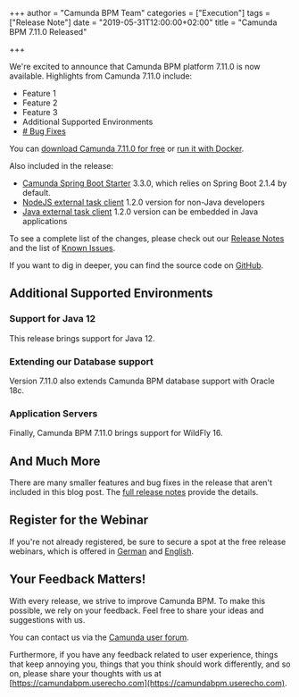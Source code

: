 +++
author = "Camunda BPM Team"
categories = ["Execution"]
tags = ["Release Note"]
date = "2019-05-31T12:00:00+02:00"
title = "Camunda BPM 7.11.0 Released"

+++

We're excited to announce that Camunda BPM platform 7.11.0 is now available. Highlights from Camunda 7.11.0 include:

<!-- FEATURES LIST BEGINS -->

* Feature 1
* Feature 2
* Feature 3
* Additional Supported Environments
* [# Bug Fixes](https://app.camunda.com/jira/issues/?jql=issuetype%20%3D%20%22Bug%20Report%22%20AND%20fixVersion%20%3D%207.11.0)

<!-- FEATURES LIST ENDS -->

You can [download Camunda 7.11.0 for free](https://camunda.com/download/) or [run it with Docker](https://hub.docker.com/r/camunda/camunda-bpm-platform/).

Also included in the release:

* [Camunda Spring Boot Starter](https://github.com/camunda/camunda-bpm-spring-boot-starter) 3.3.0, which relies on Spring Boot 2.1.4 by default.
* [NodeJS external task client](https://github.com/camunda/camunda-external-task-client-js) 1.2.0 version for non-Java developers
* [Java external task client](https://github.com/camunda/camunda-external-task-client-java) 1.2.0 version can be embedded in Java applications

<!--more-->

To see a complete list of the changes, please check out our [Release Notes](https://app.camunda.com/jira/secure/ReleaseNote.jspa?projectId=10230&version=15290)
and the list of [Known Issues](https://app.camunda.com/jira/issues/?jql=affectedVersion%20%3D%207.11.0%20and%20status%20!%3D%20Closed).

If you want to dig in deeper, you can find the source code on [GitHub](https://github.com/camunda/camunda-bpm-platform/releases/tag/7.11.0).

<!-- FEATURES EXPLANATIONS BEGIN -->

## Additional Supported Environments

### Support for Java 12

This release brings support for Java 12.

### Extending our Database support

Version 7.11.0 also extends Camunda BPM database support with Oracle 18c.

### Application Servers

Finally, Camunda BPM 7.11.0 brings support for WildFly 16.

<!-- FEATURES EXPLANATIONS END -->

## And Much More

There are many smaller features and bug fixes in the release that aren't included in this blog post. The [full release notes](https://app.camunda.com/jira/secure/ReleaseNote.jspa?projectId=10230&version=15290) provide the details.

## Register for the Webinar

If you're not already registered, be sure to secure a spot at the free release webinars, which is offered in [German](https://register.gotowebinar.com/register/7430032682918026764) and [English](https://register.gotowebinar.com/register/5312228152286683916).

## Your Feedback Matters!

With every release, we strive to improve Camunda BPM. To make this possible, we rely on your feedback. Feel free to share your ideas and suggestions with us.

You can contact us via the [Camunda user forum](https://forum.camunda.org/).

Furthermore, if you have any feedback related to user experience, things that keep annoying you, things that you think should work differently, and so on, please share your thoughts with us at [https://camundabpm.userecho.com](https://camundabpm.userecho.com).
